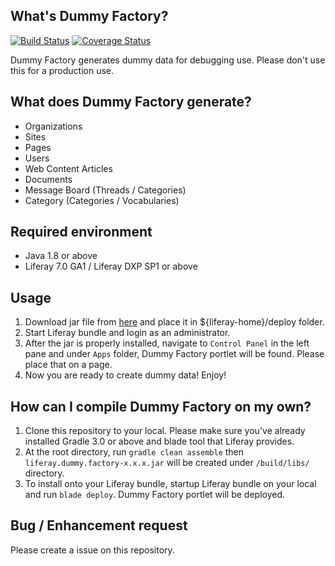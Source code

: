 ## What's Dummy Factory?
[![Build Status](https://travis-ci.org/yasuflatland-lf/liferay-dummy-factory.svg?branch=master)](https://travis-ci.org/yasuflatland-lf/liferay-dummy-factory)
[![Coverage Status](https://coveralls.io/repos/github/yasuflatland-lf/liferay-dummy-factory/badge.svg)](https://coveralls.io/github/yasuflatland-lf/liferay-dummy-factory)

Dummy Factory generates dummy data for debugging use. Please don't use this for a production use.

## What does Dummy Factory generate?

* Organizations
* Sites
* Pages
* Users
* Web Content Articles
* Documents
* Message Board (Threads / Categories)
* Category (Categories / Vocabularies)

## Required environment
* Java 1.8 or above
* Liferay 7.0 GA1 / Liferay DXP SP1 or above

## Usage
1. Download jar file from [here](https://github.com/yasuflatland-lf/liferay-dummy-factory/tree/master/latest) and place it in ${liferay-home}/deploy folder. 
2. Start Liferay bundle and login as an administrator.
3. After the jar is properly installed, navigate to ```Control Panel``` in the left pane and under ```Apps``` folder, Dummy Factory portlet will be found. Please place that on a page.
4. Now you are ready to create dummy data! Enjoy!

## How can I compile Dummy Factory on my own?
1. Clone this repository to your local. Please make sure you've already installed Gradle 3.0 or above and blade tool that Liferay provides.
2. At the root directory, run ```gradle clean assemble``` then ```liferay.dummy.factory-x.x.x.jar``` will be created under ```/build/libs/``` directory.
3. To install onto your Liferay bundle, startup Liferay bundle on your local and run ```blade deploy```. Dummy Factory portlet will be deployed.

## Bug / Enhancement request
Please create a issue on this repository.
